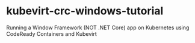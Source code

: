 # kubevirt-crc-windows-tutorial
Running a Window Framework (NOT .NET Core) app on Kubernetes using CodeReady Containers and Kubevirt
